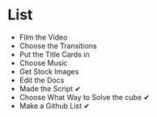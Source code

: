 # List
- Film the Video
- Choose the Transitions
- Put the Title Cards in
- Choose Music
- Get Stock Images 
- Edit the Docs
- Made the Script ✔
- Choose What Way to Solve the cube ✔
- Make a Github List ✔
